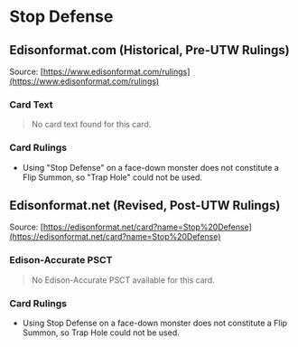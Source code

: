 # Stop Defense

## Edisonformat.com (Historical, Pre-UTW Rulings)

Source: [https://www.edisonformat.com/rulings](https://www.edisonformat.com/rulings)

### Card Text

> No card text found for this card.

### Card Rulings

*   Using "Stop Defense" on a face-down monster does not constitute a Flip Summon, so "Trap Hole" could not be used.

## Edisonformat.net (Revised, Post-UTW Rulings)

Source: [https://edisonformat.net/card?name=Stop%20Defense](https://edisonformat.net/card?name=Stop%20Defense)

### Edison-Accurate PSCT

> No Edison-Accurate PSCT available for this card.

### Card Rulings

*   Using Stop Defense on a face-down monster does not constitute a Flip Summon, so Trap Hole could not be used.
            